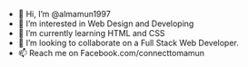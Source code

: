 - 👋 Hi, I’m @almamun1997
- 👀 I’m interested in Web Design and Developing
- 🌱 I’m currently learning HTML and CSS
- 💞️ I’m looking to collaborate on a Full Stack Web Developer.
- 📫 Reach me on Facebook.com/connecttomamun

<!---
almamun1997/almamun1997 is a ✨ special ✨ repository because its `README.md` (this file) appears on your GitHub profile.
You can click the Preview link to take a look at your changes.
--->
